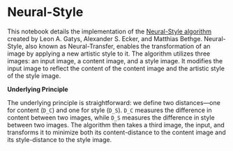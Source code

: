 # Neural-Style

This notebook details the implementation of the [Neural-Style algorithm](https://arxiv.org/abs/1508.06576) created by Leon A. Gatys, Alexander S. Ecker, and Matthias Bethge. Neural-Style, also known as Neural-Transfer, enables the transformation of an image by applying a new artistic style to it. The algorithm utilizes three images: an input image, a content image, and a style image. It modifies the input image to reflect the content of the content image and the artistic style of the style image.

**Underlying Principle**

The underlying principle is straightforward: we define two distances—one for content (`D_C`) and one for style (`D_S`). `D_C` measures the difference in content between two images, while `D_S` measures the difference in style between two images. The algorithm then takes a third image, the input, and transforms it to minimize both its content-distance to the content image and its style-distance to the style image.
